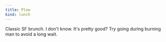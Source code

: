 ```yaml
---
title: Plow
kind: lunch
---
```

Classic SF brunch. I don't know. It's pretty good? Try going during burning man to avoid a long wait.
